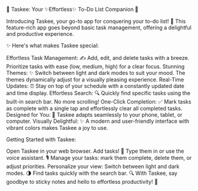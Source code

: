 🌟 Taskee: Your ✨Effortless✨ To-Do List Companion 🌟

Introducing Taskee, your go-to app for conquering your to-do list! 🎯 This feature-rich app goes beyond basic task management, offering a delightful and productive experience.

✨ Here's what makes Taskee special:

Effortless Task Management: ✍️ Add, edit, and delete tasks with a breeze. Prioritize tasks with ease (low, medium, high) for a clear focus.
Stunning Themes: ✨ Switch between light and dark modes to suit your mood. The themes dynamically adjust for a visually pleasing experience.
Real-Time Updates: ⏰ Stay on top of your schedule with a constantly updated date and time display.
Effortless Search: 🔍 Quickly find specific tasks using the built-in search bar. No more scrolling!
One-Click Completion: ✅ Mark tasks as complete with a single tap and effortlessly clear all completed tasks.
Designed for You: 📱 Taskee adapts seamlessly to your phone, tablet, or computer.
Visually Delightful: ✨ A modern and user-friendly interface with vibrant colors makes Taskee a joy to use.

Getting Started with Taskee:

Open Taskee in your web browser.
Add tasks! 📝 Type them in or use the voice assistant. 🎙️
Manage your tasks: mark them complete, delete them, or adjust priorities.
Personalize your view: Switch between light and dark modes. 🌗
Find tasks quickly with the search bar. 🔍
With Taskee, say goodbye to sticky notes and hello to effortless productivity! 🚀
